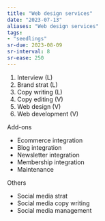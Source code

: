 ```yaml
---
title: "Web design services"
date: "2023-07-13"
aliases: "Web design services"
tags:
- "seedlings"
sr-due: 2023-08-09
sr-interval: 8
sr-ease: 250
---
```


1. Interview (L)
2. Brand strat (L)
3. Copy writing (L)
4. Copy editing (V)
5. Web design (V)
6. Web development (V)

Add-ons
- Ecommerce integration
- Blog integration
- Newsletter integration
- Membership integration
- Maintenance

Others
- Social media strat
- Social media copy writing
- Social media management